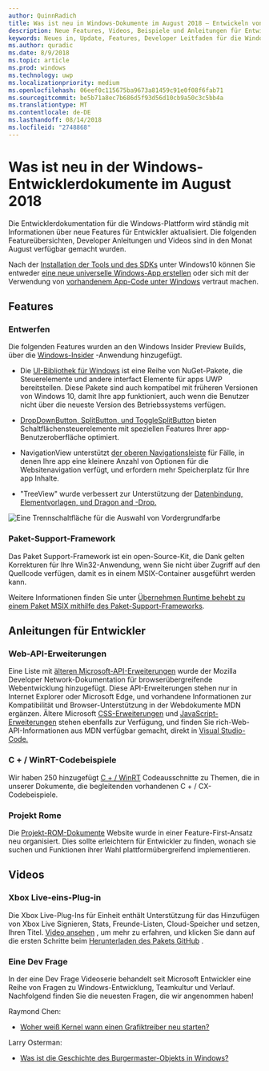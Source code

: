 ```yaml
---
author: QuinnRadich
title: Was ist neu in Windows-Dokumente im August 2018 – Entwickeln von apps UWP
description: Neue Features, Videos, Beispiele und Anleitungen für Entwickler wurden in der Windows-10-Entwicklerdokumentation für August 2018 hinzugefügt.
keywords: Neues in, Update, Features, Developer Leitfaden für die Windows-10, august
ms.author: quradic
ms.date: 8/9/2018
ms.topic: article
ms.prod: windows
ms.technology: uwp
ms.localizationpriority: medium
ms.openlocfilehash: 06eef0c115675ba9673a81459c91e0f08f6fab71
ms.sourcegitcommit: be5b71a8ec7b686d5f93d56d10cb9a50c3c5bb4a
ms.translationtype: MT
ms.contentlocale: de-DE
ms.lasthandoff: 08/14/2018
ms.locfileid: "2748868"
---
```

# <a name="whats-new-in-the-windows-developer-docs-in-august-2018"></a>Was ist neu in der Windows-Entwicklerdokumente im August 2018

Die Entwicklerdokumentation für die Windows-Plattform wird ständig mit Informationen über neue Features für Entwickler aktualisiert. Die folgenden Featureübersichten, Developer Anleitungen und Videos sind in den Monat August verfügbar gemacht wurden.

Nach der [Installation der Tools und des SDKs](http://go.microsoft.com/fwlink/?LinkId=821431) unter Windows10 können Sie entweder [eine neue universelle Windows-App erstellen](../get-started/create-uwp-apps.md) oder sich mit der Verwendung von [vorhandenem App-Code unter Windows](../porting/index.md) vertraut machen.

## <a name="features"></a>Features

### <a name="design"></a>Entwerfen

Die folgenden Features wurden an den Windows Insider Preview Builds, über die [Windows-Insider](https://insider.windows.com/) -Anwendung hinzugefügt.

* Die [UI-Bibliothek für Windows](https://aka.ms/winui-docs) ist eine Reihe von NuGet-Pakete, die Steuerelemente und andere interfact Elemente für apps UWP bereitstellen. Diese Pakete sind auch kompatibel mit früheren Versionen von Windows 10, damit Ihre app funktioniert, auch wenn die Benutzer nicht über die neueste Version des Betriebssystems verfügen.

* [DropDownButton, SplitButton, und ToggleSplitButton](../design/controls-and-patterns/buttons.md) bieten Schaltflächensteuerelemente mit speziellen Features Ihrer app-Benutzeroberfläche optimiert.

* NavigationView unterstützt [der oberen Navigationsleiste](../design/controls-and-patterns/navigationview.md) für Fälle, in denen Ihre app eine kleinere Anzahl von Optionen für die Websitenavigation verfügt, und erfordern mehr Speicherplatz für Ihre app Inhalte.

* "TreeView" wurde verbessert zur Unterstützung der [Datenbindung, Elementvorlagen, und Dragon and -Drop.](../design/controls-and-patterns/tree-view.md)

![Eine Trennschaltfläche für die Auswahl von Vordergrundfarbe](../design/controls-and-patterns/images/split-button-rtb.png)

### <a name="package-support-framework"></a>Paket-Support-Framework

Das Paket Support-Framework ist ein open-Source-Kit, die Dank gelten Korrekturen für Ihre Win32-Anwendung, wenn Sie nicht über Zugriff auf den Quellcode verfügen, damit es in einem MSIX-Container ausgeführt werden kann.  

Weitere Informationen finden Sie unter [Übernehmen Runtime behebt zu einem Paket MSIX mithilfe des Paket-Support-Frameworks](../porting/package-support-framework.md).

## <a name="developer-guidance"></a>Anleitungen für Entwickler

### <a name="web-api-extensions"></a>Web-API-Erweiterungen

Eine Liste mit [älteren Microsoft-API-Erweiterungen](https://developer.mozilla.org/docs/Web/API/Microsoft_API_extensions) wurde der Mozilla Developer Network-Dokumentation für browserübergreifende Webentwicklung hinzugefügt. Diese API-Erweiterungen stehen nur in Internet Explorer oder Microsoft Edge, und vorhandene Informationen zur Kompatibilität und Browser-Unterstützung in der Webdokumente MDN ergänzen. Ältere Microsoft [CSS-Erweiterungen](https://developer.mozilla.org/docs/Web/CSS/Microsoft_Extensions) und [JavaScript-Erweiterungen](https://developer.mozilla.org/docs/Web/JavaScript/Microsoft_JavaScript_extensions) stehen ebenfalls zur Verfügung, und finden Sie rich-Web-API-Informationen aus MDN verfügbar gemacht, direkt in [Visual Studio-Code.](https://code.visualstudio.com/updates/v1_25#_new-css-pseudo-selectors-and-pseudo-elements-from-mdn)

### <a name="cwinrt-code-examples"></a>C + / WinRT-Codebeispiele

Wir haben 250 hinzugefügt [C + / WinRT](../cpp-and-winrt-apis/index.md) Codeausschnitte zu Themen, die in unserer Dokumente, die begleitenden vorhandenen C + / CX-Codebeispiele.

### <a name="project-rome"></a>Projekt Rome

Die [Projekt-ROM-Dokumente](https://docs.microsoft.com/windows/project-rome/) Website wurde in einer Feature-First-Ansatz neu organisiert. Dies sollte erleichtern für Entwickler zu finden, wonach sie suchen und Funktionen ihrer Wahl plattformübergreifend implementieren.

## <a name="videos"></a>Videos

### <a name="xbox-live-unity-plugin"></a>Xbox Live-eins-Plug-in

Die Xbox Live-Plug-Ins für Einheit enthält Unterstützung für das Hinzufügen von Xbox Live Signieren, Stats, Freunde-Listen, Cloud-Speicher und setzen, Ihren Titel. [Video ansehen](https://youtu.be/fVQZ-YgwNpY) , um mehr zu erfahren, und klicken Sie dann auf die ersten Schritte beim [Herunterladen des Pakets GitHub](https://aka.ms/UnityPlugin) .

### <a name="one-dev-question"></a>Eine Dev Frage

In der eine Dev Frage Videoserie behandelt seit Microsoft Entwickler eine Reihe von Fragen zu Windows-Entwicklung, Teamkultur und Verlauf. Nachfolgend finden Sie die neuesten Fragen, die wir angenommen haben!

Raymond Chen:

* [Woher weiß Kernel wann einen Grafiktreiber neu starten?](https://youtu.be/3SNAdyO1l5c)

Larry Osterman:

* [Was ist die Geschichte des Burgermaster-Objekts in Windows?](https://youtu.be/0TDSbyAIvX0)